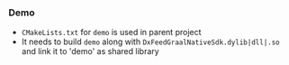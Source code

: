 ### Demo

* `CMakeLists.txt` for `demo` is used in parent project 
* It needs to build `demo` along with `DxFeedGraalNativeSdk.dylib|dll|.so` and link it to 'demo' as shared library

